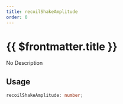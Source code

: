 ```yaml
---
title: recoilShakeAmplitude
order: 0
---
```


# {{ $frontmatter.title }}

No Description

## Usage

```ts
recoilShakeAmplitude: number;
```
